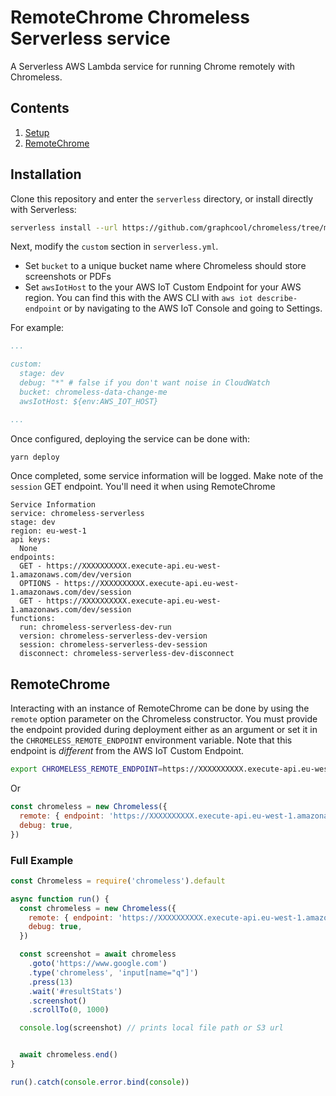 # RemoteChrome Chromeless Serverless service

A Serverless AWS Lambda service for running Chrome remotely with Chromeless.


## Contents
1. [Setup](#Setup)
1. [RemoteChrome](#RemoteChrome)

## Installation

Clone this repository and enter the `serverless` directory, or install directly with Serverless:

```bash
serverless install --url https://github.com/graphcool/chromeless/tree/master/serverless chromeless-remote
```

Next, modify the `custom` section in `serverless.yml`.

- Set `bucket` to a unique bucket name where Chromeless should store screenshots or PDFs
- Set `awsIotHost` to the your AWS IoT Custom Endpoint for your AWS region. You can find this with the AWS CLI with `aws iot describe-endpoint` or by navigating to the AWS IoT Console and going to Settings.

For example:

```yaml
...

custom:
  stage: dev
  debug: "*" # false if you don't want noise in CloudWatch
  bucket: chromeless-data-change-me
  awsIotHost: ${env:AWS_IOT_HOST}

...
```

Once configured, deploying the service can be done with:

```bash
yarn deploy
```

Once completed, some service information will be logged. Make note of the `session` GET endpoint. You'll need it when using RemoteChrome

```log
Service Information
service: chromeless-serverless
stage: dev
region: eu-west-1
api keys:
  None
endpoints:
  GET - https://XXXXXXXXXX.execute-api.eu-west-1.amazonaws.com/dev/version
  OPTIONS - https://XXXXXXXXXX.execute-api.eu-west-1.amazonaws.com/dev/session
  GET - https://XXXXXXXXXX.execute-api.eu-west-1.amazonaws.com/dev/session
functions:
  run: chromeless-serverless-dev-run
  version: chromeless-serverless-dev-version
  session: chromeless-serverless-dev-session
  disconnect: chromeless-serverless-dev-disconnect
```


## RemoteChrome

Interacting with an instance of RemoteChrome can be done by using the `remote` option parameter on the Chromeless constructor. You must provide the endpoint provided during deployment either as an argument or set it in the `CHROMELESS_REMOTE_ENDPOINT` environment variable. Note that this endpoint is _different_ from the AWS IoT Custom Endpoint.

```bash
export CHROMELESS_REMOTE_ENDPOINT=https://XXXXXXXXXX.execute-api.eu-west-1.amazonaws.com/dev/session
```

Or

```js
const chromeless = new Chromeless({
  remote: { endpoint: 'https://XXXXXXXXXX.execute-api.eu-west-1.amazonaws.com/dev/session' },
  debug: true,
})
```


### Full Example

```js
const Chromeless = require('chromeless').default

async function run() {
  const chromeless = new Chromeless({
    remote: { endpoint: 'https://XXXXXXXXXX.execute-api.eu-west-1.amazonaws.com/dev/session' },
    debug: true,
  })

  const screenshot = await chromeless
    .goto('https://www.google.com')
    .type('chromeless', 'input[name="q"]')
    .press(13)
    .wait('#resultStats')
    .screenshot()
    .scrollTo(0, 1000)

  console.log(screenshot) // prints local file path or S3 url


  await chromeless.end()
}

run().catch(console.error.bind(console))
```
